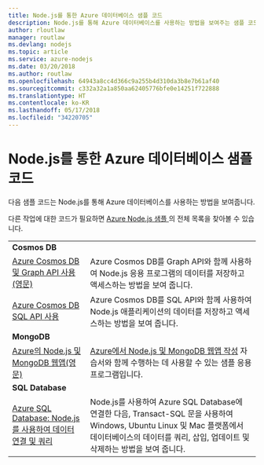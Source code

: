 ```yaml
---
title: Node.js를 통한 Azure 데이터베이스 샘플 코드
description: Node.js를 통해 Azure 데이터베이스를 사용하는 방법을 보여주는 샘플 코드입니다.
author: rloutlaw
manager: routlaw
ms.devlang: nodejs
ms.topic: article
ms.service: azure-nodejs
ms.date: 03/20/2018
ms.author: routlaw
ms.openlocfilehash: 64943a8cc4d366c9a255b4d310da3b8e7b61af40
ms.sourcegitcommit: c332a32a1a850aa62405776bfe0e14251f722888
ms.translationtype: HT
ms.contentlocale: ko-KR
ms.lasthandoff: 05/17/2018
ms.locfileid: "34220705"
---
```

# <a name="azure-databases-with-nodejs-code-samples"></a>Node.js를 통한 Azure 데이터베이스 샘플 코드

다음 샘플 코드는 Node.js를 통해 Azure 데이터베이스를 사용하는 방법을 보여줍니다.

다른 작업에 대한 코드가 필요하면 [Azure Node.js 샘플 ](https://azure.microsoft.com/resources/samples/?term=nodejs)의 전체 목록을 찾아볼 수 있습니다.

| | |
|---|---|
| **Cosmos DB** ||
| [Azure Cosmos DB 및 Graph API 사용(영문)](https://azure.microsoft.com/resources/samples/azure-cosmos-db-graph-nodejs-getting-started/) | Azure Cosmos DB를 Graph API와 함께 사용하여 Node.js 응용 프로그램의 데이터를 저장하고 액세스하는 방법을 보여 줍니다. |
| [Azure Cosmos DB SQL API 사용](https://azure.microsoft.com/resources/samples/azure-cosmos-db-documentdb-nodejs-getting-started/) | Azure Cosmos DB를 SQL API와 함께 사용하여 Node.js 애플리케이션의 데이터를 저장하고 액세스하는 방법을 보여 줍니다. |
| **MongoDB** ||
| [Azure의 Node.js 및 MongoDB 웹앱(영문)](https://azure.microsoft.com/resources/samples/meanjs/) | [Azure에서 Node.js 및 MongoDB 웹앱 작성](http://docs.microsoft.com/azure/app-service-web/app-service-web-tutorial-nodejs-mongodb-app?toc=/azure/node/toc.json&bc=/azure/node/toc.json) 자습서와 함께 수행하는 데 사용할 수 있는 샘플 응용 프로그램입니다. |
| **SQL Database** ||
| [Azure SQL Database: Node.js를 사용하여 데이터 연결 및 쿼리](https://docs.microsoft.com/azure/sql-database/sql-database-connect-query-nodejs) | Node.js를 사용하여 Azure SQL Database에 연결한 다음, Transact-SQL 문을 사용하여 Windows, Ubuntu Linux 및 Mac 플랫폼에서 데이터베이스의 데이터를 쿼리, 삽입, 업데이트 및 삭제하는 방법을 보여 줍니다. |
